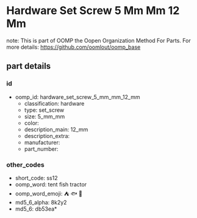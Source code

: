 # Hardware Set Screw 5 Mm Mm 12 Mm  

note: This is part of OOMP the Oopen Organization Method For Parts. For more details: https://github.com/oomlout/oomp_base

##  part details





### id
* oomp_id: hardware_set_screw_5_mm_mm_12_mm
  * classification: hardware
  * type: set_screw
  * size: 5_mm_mm
  * color: 
  * description_main: 12_mm
  * description_extra: 
  * manufacturer: 
  * part_number: 

### other_codes
* short_code: ss12
* oomp_word: tent fish tractor
* oomp_word_emoji: :tent: :fish: :tractor:
* md5_6_alpha: 8k2y2
* md5_6: db53ea* 